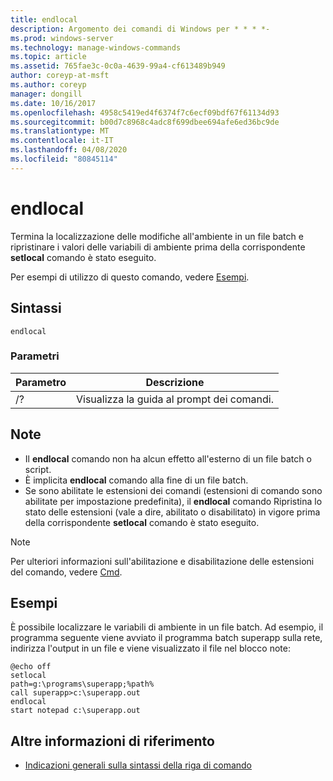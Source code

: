 ```yaml
---
title: endlocal
description: Argomento dei comandi di Windows per * * * *-
ms.prod: windows-server
ms.technology: manage-windows-commands
ms.topic: article
ms.assetid: 765fae3c-0c0a-4639-99a4-cf613489b949
author: coreyp-at-msft
ms.author: coreyp
manager: dongill
ms.date: 10/16/2017
ms.openlocfilehash: 4958c5419ed4f6374f7c6ecf09bdf67f61134d93
ms.sourcegitcommit: b00d7c8968c4adc8f699dbee694afe6ed36bc9de
ms.translationtype: MT
ms.contentlocale: it-IT
ms.lasthandoff: 04/08/2020
ms.locfileid: "80845114"
---
```

# <a name="endlocal"></a>endlocal



Termina la localizzazione delle modifiche all'ambiente in un file batch e ripristinare i valori delle variabili di ambiente prima della corrispondente **setlocal** comando è stato eseguito.

Per esempi di utilizzo di questo comando, vedere [Esempi](#BKMK_examples).

## <a name="syntax"></a>Sintassi

```
endlocal
```

### <a name="parameters"></a>Parametri

|Parametro|Descrizione|
|---------|-----------|
|/?|Visualizza la guida al prompt dei comandi.|

## <a name="remarks"></a>Note

-   Il **endlocal** comando non ha alcun effetto all'esterno di un file batch o script.
-   È implicita **endlocal** comando alla fine di un file batch.
-   Se sono abilitate le estensioni dei comandi (estensioni di comando sono abilitate per impostazione predefinita), il **endlocal** comando Ripristina lo stato delle estensioni (vale a dire, abilitato o disabilitato) in vigore prima della corrispondente **setlocal** comando è stato eseguito.

> [!NOTE]
> Per ulteriori informazioni sull'abilitazione e disabilitazione delle estensioni del comando, vedere [Cmd](cmd.md).

## <a name="examples"></a><a name=BKMK_examples></a>Esempi

È possibile localizzare le variabili di ambiente in un file batch. Ad esempio, il programma seguente viene avviato il programma batch superapp sulla rete, indirizza l'output in un file e viene visualizzato il file nel blocco note:
```
@echo off
setlocal
path=g:\programs\superapp;%path%
call superapp>c:\superapp.out
endlocal
start notepad c:\superapp.out
```

## <a name="additional-references"></a>Altre informazioni di riferimento

- [Indicazioni generali sulla sintassi della riga di comando](command-line-syntax-key.md)
